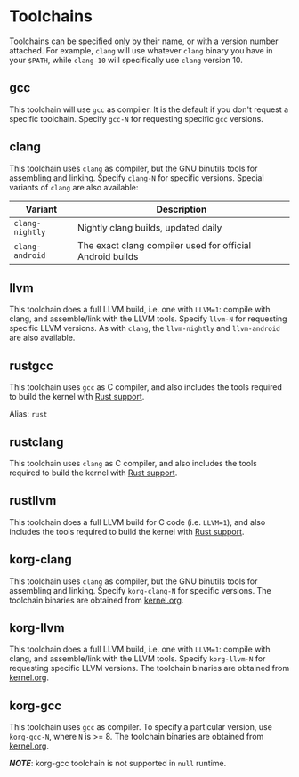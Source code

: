 # Toolchains

Toolchains can be specified only by their name, or with a version number
attached. For example, `clang` will use whatever `clang` binary you have in
your `$PATH`, while `clang-10` will specifically use `clang` version 10.

## gcc

This toolchain will use `gcc` as compiler. It is the default if you don't
request a specific toolchain. Specify `gcc-N` for requesting specific `gcc`
versions.

## clang

This toolchain uses `clang` as compiler, but the GNU binutils tools for
assembling and linking. Specify `clang-N` for specific versions. Special
variants of `clang` are also available:

| Variant | Description |
|---------|-------------|
| `clang-nightly` | Nightly clang builds, updated daily |
| `clang-android` | The exact clang compiler used for official Android builds |

## llvm

This toolchain does a full LLVM build, i.e. one with `LLVM=1`: compile with
clang, and assemble/link with the LLVM tools. Specify `llvm-N` for requesting
specific LLVM versions. As with `clang`, the `llvm-nightly` and `llvm-android`
are also available.

## rustgcc

This toolchain uses `gcc` as C compiler, and also includes the tools required
to build the kernel with [Rust support](https://github.com/Rust-for-Linux).

Alias: `rust`

## rustclang

This toolchain uses `clang` as C compiler, and also includes the tools required
to build the kernel with [Rust support](https://github.com/Rust-for-Linux).

## rustllvm

This toolchain does a full LLVM build for C code (i.e. `LLVM=1`), and also
includes the tools required to build the kernel with
[Rust support](https://github.com/Rust-for-Linux).

## korg-clang

This toolchain uses `clang` as compiler, but the GNU binutils tools for
assembling and linking. Specify `korg-clang-N` for specific
versions. The toolchain binaries are obtained from
[kernel.org](https://mirrors.edge.kernel.org/pub/tools/llvm/).

## korg-llvm

This toolchain does a full LLVM build, i.e. one with `LLVM=1`: compile with
clang, and assemble/link with the LLVM tools. Specify `korg-llvm-N` for
requesting specific LLVM versions. The toolchain binaries are obtained
from [kernel.org](https://mirrors.edge.kernel.org/pub/tools/llvm/).

## korg-gcc

This toolchain uses `gcc` as compiler. To specify a particular
version, use `korg-gcc-N`, where `N` is >= 8. The toolchain binaries
are obtained from
[kernel.org](https://mirrors.edge.kernel.org/pub/tools/crosstool/).

*__NOTE__*: korg-gcc toolchain is not supported in `null` runtime.
